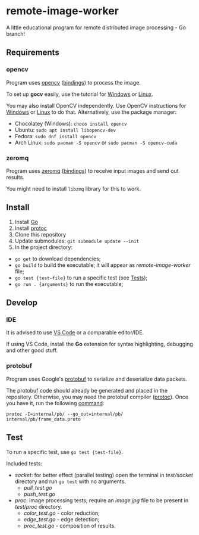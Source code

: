 # remote-image-worker
A little educational program for remote distributed image processing - Go branch!

## Requirements
### opencv
Program uses [opencv](https://opencv.org/) ([bindings](https://https://gocv.io/)) to process the image.

To set up **gocv** easily, use the tutorial for [Windows](https://gocv.io/getting-started/windows/) or [Linux](https://gocv.io/getting-started/linux/).

You may also install OpenCV independently. Use OpenCV instructions for [Windows](https://docs.opencv.org/4.x/d3/d52/tutorial_windows_install.html) or [Linux](https://docs.opencv.org/4.x/d7/d9f/tutorial_linux_install.html) to do that. Alternatively, use the package manager:
* Chocolatey (Windows): `choco install opencv`
* Ubuntu: `sudo apt install libopencv-dev`
* Fedora: `sudo dnf install opencv`
* Arch Linux: `sudo pacman -S opencv` or `sudo pacman -S opencv-cuda`

### zeromq
Program uses [zeromq](https://zeromq.org/) ([bindings](https://crates.io/crates/zmq)) to receive input images and send out results.

You might need to install `libzmq` library for this to work.

## Install
1. Install [Go](https://go.dev/)
2. Install [protoc](#protobuf)
3. Clone this repository
4. Update submodules: `git submodule update --init`
5. In the project directory:
  * `go get` to download dependencies;
  * `go build` to build the executable; it will appear as *remote-image-worker* file;
  * `go test {test-file}` to run a specific test (see [Tests](#test));
  * `go run . {arguments}` to run the executable;

## Develop
### IDE
It is advised to use [VS Code](https://vscodium.com/) or a comparable editor/IDE.

If using VS Code, install the **Go** extension for syntax highlighting, debugging and other good stuff.

### protobuf
Program uses Google's [protobuf](https://developers.google.com/protocol-buffers) to serialize and deserialize data packets.

The protobuf code should already be generated and placed in the repository. Otherwise, you may need the protobuf compiler ([protoc](https://github.com/protocolbuffers/protobuf/releases)). Once you have it, run the following [command](https://developers.google.com/protocol-buffers/docs/gotutorial):

`protoc -I=internal/pb/ --go_out=internal/pb/ internal/pb/frame_data.proto`

## Test
To run a specific test, use `go test {test-file}`.
 
Included tests:
* *socket*: for better effect (parallel testing) open the terminal in *test/socket* directory and run `go test` with no arguments.
  * *pull_test.go*
  * *push_test.go*
* *proc*: image processing tests; require an *image.jpg* file to be present in *test/proc* directory.
  * *color_test.go* - color reduction; 
  * *edge_test.go* - edge detection;
  * *proc_test.go* - composition of results.
